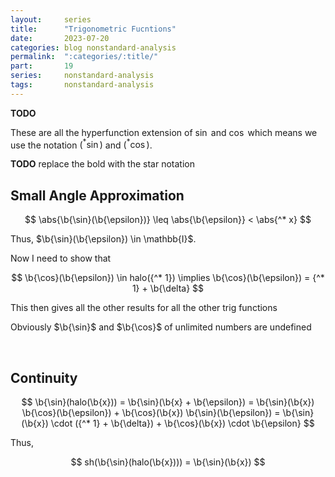 ```yaml
---
layout:     series
title:      "Trigonometric Fucntions"
date:       2023-07-20
categories: blog nonstandard-analysis
permalink:  ":categories/:title/"
part:       19
series:     nonstandard-analysis
tags:       nonstandard-analysis
---
```


**TODO**

These are all the hyperfunction extension of $\sin$ and $\cos$ which means we use the notation $({^* \sin})$ and $({^* \cos})$.

**TODO** replace the bold with the star notation

## Small Angle Approximation

$$
\abs{\b{\sin}(\b{\epsilon})} \leq \abs{\b{\epsilon}} < \abs{^* x}
$$

Thus, $\b{\sin}(\b{\epsilon}) \in \mathbb{I}$.

Now I need to show that 

$$
\b{\cos}(\b{\epsilon}) \in halo({^* 1}) \implies \b{\cos}(\b{\epsilon}) = {^* 1} + \b{\delta}
$$

This then gives all the other results for all the other trig functions

Obviously $\b{\sin}$ and $\b{\cos}$ of unlimited numbers are undefined

<br>

## Continuity

$$
\b{\sin}(halo(\b{x})) = \b{\sin}(\b{x} + \b{\epsilon}) = \b{\sin}(\b{x}) \b{\cos}(\b{\epsilon}) + \b{\cos}(\b{x}) \b{\sin}(\b{\epsilon}) = \b{\sin}(\b{x}) \cdot ({^* 1} + \b{\delta}) + \b{\cos}(\b{x}) \cdot \b{\epsilon}
$$

Thus, 

$$
sh(\b{\sin}(halo(\b{x}))) = \b{\sin}(\b{x})
$$